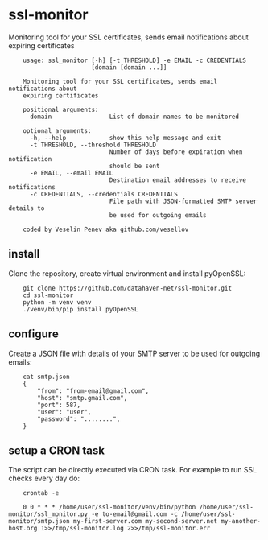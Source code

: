 # ssl-monitor

Monitoring tool for your SSL certificates, sends email notifications about expiring certificates


        usage: ssl_monitor [-h] [-t THRESHOLD] -e EMAIL -c CREDENTIALS
                           [domain [domain ...]]

        Monitoring tool for your SSL certificates, sends email notifications about
        expiring certificates

        positional arguments:
          domain                List of domain names to be monitored

        optional arguments:
          -h, --help            show this help message and exit
          -t THRESHOLD, --threshold THRESHOLD
                                Number of days before expiration when notification
                                should be sent
          -e EMAIL, --email EMAIL
                                Destination email addresses to receive notifications
          -c CREDENTIALS, --credentials CREDENTIALS
                                File path with JSON-formatted SMTP server details to
                                be used for outgoing emails

        coded by Veselin Penev aka github.com/vesellov



## install

Clone the repository, create virtual environment and install pyOpenSSL:

        git clone https://github.com/datahaven-net/ssl-monitor.git
        cd ssl-monitor
        python -m venv venv
        ./venv/bin/pip install pyOpenSSL



## configure

Create a JSON file with details of your SMTP server to be used for outgoing emails:

        cat smtp.json
        {
            "from": "from-email@gmail.com",
            "host": "smtp.gmail.com",
            "port": 587,
            "user": "user",
            "password": "........",
        }



## setup a CRON task

The script can be directly executed via CRON task. For example to run SSL checks every day do:

        crontab -e

        0 0 * * * /home/user/ssl-monitor/venv/bin/python /home/user/ssl-monitor/ssl_monitor.py -e to-email@gmail.com -c /home/user/ssl-monitor/smtp.json my-first-server.com my-second-server.net my-another-host.org 1>>/tmp/ssl-monitor.log 2>>/tmp/ssl-monitor.err
